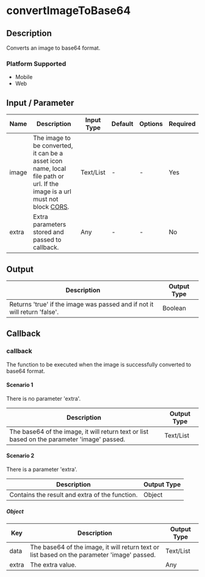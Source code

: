 # convertImageToBase64

## Description

Converts an image to base64 format.

### Platform Supported

- Mobile
- Web

## Input / Parameter

| Name | Description | Input Type | Default | Options | Required |
| ------ | ------ | ------ | ------ | ------ | ------ |
| image | The image to be converted, it can be a asset icon name, local file path or url. If the image is a url must not block [CORS](https://developer.mozilla.org/en-US/docs/Web/HTTP/CORS). | Text/List | - | - | Yes |
| extra | Extra parameters stored and passed to callback. | Any | - | - | No |

## Output

| Description | Output Type |
| ------ | ------ |
| Returns 'true' if the image was passed and if not it will return 'false'. | Boolean |

## Callback

### callback

The function to be executed when the image is successfully converted to base64 format.

#### Scenario 1

There is no parameter 'extra'.

| Description | Output Type |
| ------ | ------ |
| The base64 of the image, it will return text or list based on the parameter 'image' passed.  | Text/List |

#### Scenario 2

There is a parameter 'extra'.

| Description | Output Type |
| ------ | ------ |
| Contains the result and extra of the function. | Object |

##### Object

| Key | Description | Output Type |
| ------ | ------ | ------ |
| data | The base64 of the image, it will return text or list based on the parameter 'image' passed. | Text/List |
| extra | The extra value. | Any |
